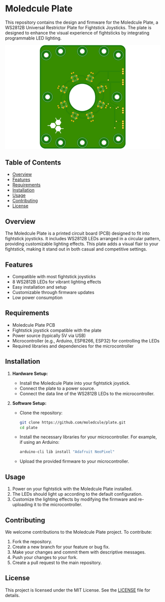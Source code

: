 # Moledcule Plate

This repository contains the design and firmware for the Moledcule Plate, a WS2812B Universal Restrictor Plate for Fightstick Joysticks. The plate is designed to enhance the visual experience of fightsticks by integrating programmable LED lighting.

![Restrictor Plate](https://github.com/moledcule/plate/blob/master/plate.png)

## Table of Contents

- [Overview](#overview)
- [Features](#features)
- [Requirements](#requirements)
- [Installation](#installation)
- [Usage](#usage)
- [Contributing](#contributing)
- [License](#license)

## Overview

The Moledcule Plate is a printed circuit board (PCB) designed to fit into fightstick joysticks. It includes WS2812B LEDs arranged in a circular pattern, providing customizable lighting effects. This plate adds a visual flair to your fightstick, making it stand out in both casual and competitive settings.

## Features

- Compatible with most fightstick joysticks
- 8 WS2812B LEDs for vibrant lighting effects
- Easy installation and setup
- Customizable through firmware updates
- Low power consumption

## Requirements

- Moledcule Plate PCB
- Fightstick joystick compatible with the plate
- Power source (typically 5V via USB)
- Microcontroller (e.g., Arduino, ESP8266, ESP32) for controlling the LEDs
- Required libraries and dependencies for the microcontroller

## Installation

1. **Hardware Setup:**
   - Install the Moledcule Plate into your fightstick joystick.
   - Connect the plate to a power source.
   - Connect the data line of the WS2812B LEDs to the microcontroller.

2. **Software Setup:**
   - Clone the repository:

     ```bash
     git clone https://github.com/moledcule/plate.git
     cd plate
     ```

   - Install the necessary libraries for your microcontroller. For example, if using an Arduino:

     ```bash
     arduino-cli lib install "Adafruit NeoPixel"
     ```

   - Upload the provided firmware to your microcontroller.

## Usage

1. Power on your fightstick with the Moledcule Plate installed.
2. The LEDs should light up according to the default configuration.
3. Customize the lighting effects by modifying the firmware and re-uploading it to the microcontroller.

## Contributing

We welcome contributions to the Moledcule Plate project. To contribute:

1. Fork the repository.
2. Create a new branch for your feature or bug fix.
3. Make your changes and commit them with descriptive messages.
4. Push your changes to your fork.
5. Create a pull request to the main repository.

## License

This project is licensed under the MIT License. See the [LICENSE](LICENSE) file for details.
